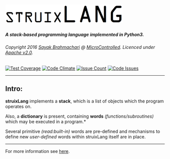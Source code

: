 # <img src="https://github.com/sayak-brm/struixLang/blob/master/docs/logo/struixLANG.PNG?raw=true" alt="struixLang" height="60"/>

##### A stack-based programming language implemented in Python3.

###### Copyright 2016 [Sayak Brahmachari](https://sayak-brm.github.io/) @ [MicroControlled](http://mctrl.ml/). Licenced under [Apache v2.0](https://opensource.org/licenses/Apache-2.0). 

[![Test Coverage](https://codeclimate.com/github/sayak-brm/struixLang/badges/coverage.svg)](https://codeclimate.com/github/sayak-brm/struixLang/coverage) [![Code Climate](https://codeclimate.com/github/sayak-brm/struixLang/badges/gpa.svg)](https://codeclimate.com/github/sayak-brm/struixLang) [![Issue Count](https://codeclimate.com/github/sayak-brm/struixLang/badges/issue_count.svg)](https://codeclimate.com/github/sayak-brm/struixLang) [![Code Issues](https://www.quantifiedcode.com/api/v1/project/5830dba3f80f44359b3e60807b0e591b/badge.svg)](https://www.quantifiedcode.com/app/project/5830dba3f80f44359b3e60807b0e591b)

----

## Intro:

**struixLang** implements a **stack**, which is a list of objects which the program operates on.

Also, a **dictionary** is present, containing **words** *(functions/subroutines)* which may be executed in a program.*

Several primitive *(read:built-in)* words are pre-defined and mechanisms to define new *user-defined* words within struixLang itself are in place.

----

For more information see [here](https://sayak-brm.github.io/struixLang/docs/).
